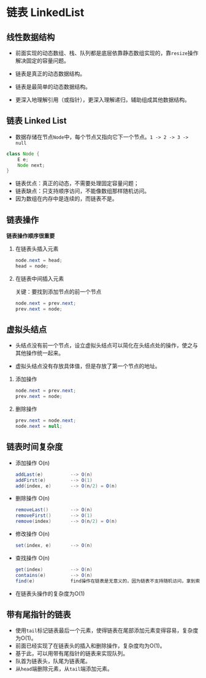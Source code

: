 # 链表 LinkedList

## 线性数据结构

+ 前面实现的动态数组、栈、队列都是底层依靠静态数组实现的，靠`resize`操作解决固定的容量问题。

+ 链表是真正的动态数据结构。

+ 链表是最简单的动态数据结构。

+ 更深入地理解引用（或指针），更深入理解递归，辅助组成其他数据结构。

## 链表 Linked List

+ 数据存储在节点`Node`中，每个节点又指向它下一个节点。`1 -> 2 -> 3 -> null`

``` Java
class Node {
    E e;
    Node next;
}
```

+ 链表优点：真正的动态，不需要处理固定容量问题；
+ 链表缺点：只支持顺序访问，不能像数组那样随机访问。
+ 因为数组在内存中是连续的，而链表不是。

## 链表操作

**链表操作顺序很重要**

1. 在链表头插入元素
    ``` Java
    node.next = head;
    head = node;
    ```

2. 在链表中间插入元素

    关键：要找到添加节点的前一个节点
    ``` Java
    node.next = prev.next;
    prev.next = node;
    ```

## 虚拟头结点

+ 头结点没有前一个节点，设立虚拟头结点可以简化在头结点处的操作，使之与其他操作统一起来。

+ 虚拟头结点没有存放具体值，但是存放了第一个节点的地址。

1. 添加操作
    ``` Java
    node.next = prev.next;
    prev.next = node;
    ```
2. 删除操作
    ``` Java
    prev.next = node.next;
    node.next = null;
    ```

## 链表时间复杂度

+ 添加操作  O(n)
    ``` Java
    addLast(e)          --> O(n)
    addFirst(e)         --> O(1)
    add(index, e)       --> O(n/2) = O(n)
    ```
+ 删除操作  O(n)
    ``` Java
    removeLast()        --> O(n)
    removeFirst()       --> O(1)
    remove(index)       --> O(n/2) = O(n)
    ```
+ 修改操作  O(n)
    ``` Java
    set(index, e)       --> O(n)
    ```
+ 查找操作  O(n)
    ``` Java
    get(index)          --> O(n)
    contains(e)         --> O(n)
    find(e)             find操作在链表是无意义的，因为链表不支持随机访问，拿到索引也没用
    ```
+ 在链表头操作的复杂度为O(1)

## 带有尾指针的链表

+ 使用`tail`标记链表最后一个元素，使得链表在尾部添加元素变得容易，复杂度为O(1)。
+ 前面已经实现了在链表头的插入和删除操作，复杂度均为O(1)。
+ 基于此，可以用带有尾指针的链表来实现队列。
+ 队首为链表头，队尾为链表尾。
+ 从`head`端删除元素，从`tail`端添加元素。
